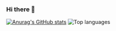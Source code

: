 ### Hi there 👋

[![Anurag's GitHub stats](https://github-readme-stats.vercel.app/api?username=Q-Qing)](https://github.com/anuraghazra/github-readme-stats)
![Top languages](https://github-readme-stats.vercel.app/api/top-langs/?username=Q-Qing&hide=html,jupyter%20notebook,JavaScript,PostScript,SCSS,Less&layout=compact&langs_count=10)


<!--
**Q-Qing/Q-Qing** is a ✨ _special_ ✨ repository because its `README.md` (this file) appears on your GitHub profile.
Here are some ideas to get you started:

- 🔭 I’m currently working on ...
- 🌱 I’m currently learning ...
- 👯 I’m looking to collaborate on ...
- 🤔 I’m looking for help with ...
- 💬 Ask me about ...
- 📫 How to reach me: ...
- 😄 Pronouns: ...
- ⚡ Fun fact: ...
-->
